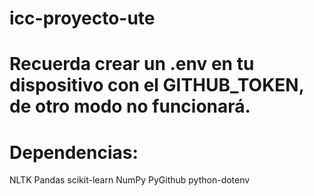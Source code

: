 # icc-proyecto-ute
# Recuerda crear un .env en tu dispositivo con el GITHUB_TOKEN, de otro modo no funcionará.

# Dependencias:
NLTK
Pandas
scikit-learn
NumPy
PyGithub
python-dotenv
